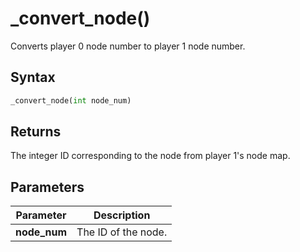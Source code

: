 # _convert_node()
Converts player 0 node number to player 1 node number.

## Syntax
```python
_convert_node(int node_num)
```

## Returns
The integer ID corresponding to the node from player 1's node map.

## Parameters
|Parameter      |Description            |
|---------------|-----------------------|
|**node_num**   |The ID of the node.    |
